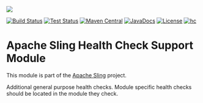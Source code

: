 [<img src="http://sling.apache.org/res/logos/sling.png"/>](http://sling.apache.org)

 [![Build Status](https://builds.apache.org/buildStatus/icon?job=sling-org-apache-sling-hc-support-1.8)](https://builds.apache.org/view/S-Z/view/Sling/job/sling-org-apache-sling-hc-support-1.8) [![Test Status](https://img.shields.io/jenkins/t/https/builds.apache.org/view/S-Z/view/Sling/job/sling-org-apache-sling-hc-support-1.8.svg)](https://builds.apache.org/view/S-Z/view/Sling/job/sling-org-apache-sling-hc-support-1.8/test_results_analyzer/) [![Maven Central](https://maven-badges.herokuapp.com/maven-central/org.apache.sling/org.apache.sling.hc.support/badge.svg)](http://search.maven.org/#search%7Cga%7C1%7Cg%3A%22org.apache.sling%22%20a%3A%22org.apache.sling.hc.support%22) [![JavaDocs](https://www.javadoc.io/badge/org.apache.sling/org.apache.sling.hc.support.svg)](https://www.javadoc.io/doc/org.apache.sling/org.apache.sling.hc.support) [![License](https://img.shields.io/badge/License-Apache%202.0-blue.svg)](https://www.apache.org/licenses/LICENSE-2.0) [![hc](https://sling.apache.org/badges/group-hc.svg)](https://github.com/apache/sling-aggregator/blob/master/docs/groups/hc.md)

# Apache Sling Health Check Support Module

This module is part of the [Apache Sling](https://sling.apache.org) project.

Additional general purpose health checks. Module specific health checks should be located in the module they check. 
